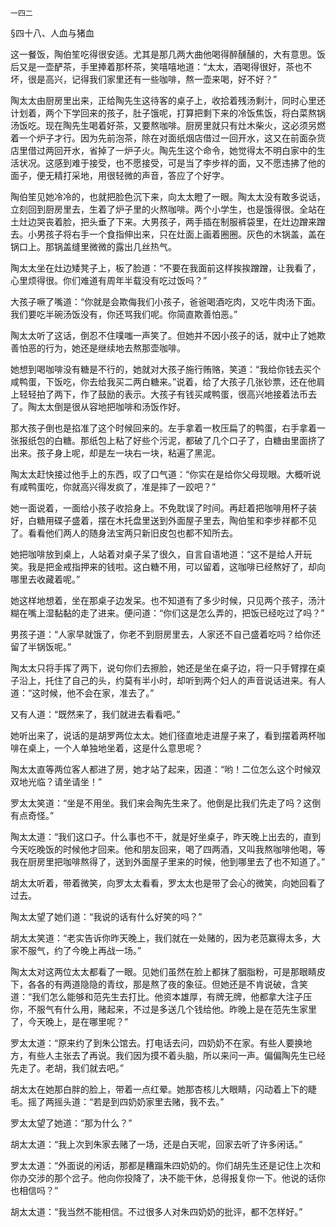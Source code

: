     一四二 

   §四十八、人血与猪血

   这一餐饭，陶伯笙吃得很安适。尤其是那几两大曲他喝得醉醺醺的，大有意思。饭后又是一壶酽茶，手里捧着那杯茶，笑嘻嘻地道：“太太，酒喝得很好，茶也不坏，很是高兴，记得我们家里还有一些咖啡，熬一壶来喝，好不好？”

   陶太太由厨房里出来，正给陶先生这待客的桌子上，收拾着残汤剩汁，同时心里还计划着，两个下学回来的孩子，肚子饿呢，打算把剩下来的冷饭焦饭，将白菜熬锅汤饭吃。现在陶先生喝着好茶，又要熬咖啡。厨房里就只有灶木柴火，这必须另燃着一个炉子才行。因为先前泡茶，除在对面纸烟店借过一回开水，这又在前面杂货店里借过两回开水，省掉了一炉子火。陶先生这个命令，她觉得太不明白家中的生活状况。这感到难于接受，也不愿接受，可是当了李步祥的面，又不愿违拂了他的面子，便无精打采地，用很轻微的声音，答应了个好字。

   陶伯笙见她冷冷的，也就把脸色沉下来，向太太瞪了一眼。陶太太没有敢多说话，立刻回到厨房里去，生着了炉子里的火熬咖啡。两个小学生，也是饿得很。全站在土灶边哭丧着脸，把头垂了下来。大男孩子，两手插在制服裤袋里，在灶边蹭来蹭去。小男孩子将右手一个食指伸出来，只在灶面上画着圈圈。灰色的木锅盖，盖在锅口上。那锅盖缝里微微的露出几丝热气。

   陶太太坐在灶边矮凳子上，板了脸道：“不要在我面前这样挨挨蹭蹭，让我看了，心里烦得很。你们难道有周年半载没有吃过饭吗？”

   大孩子噘了嘴道：“你就是会欺侮我们小孩子，爸爸喝酒吃肉，又吃牛肉汤下面。我们要吃半碗汤饭没有，你还骂我们呢。你简直欺善怕恶。”

   陶太太听了这话，倒忍不住噗嗤一声笑了。但她并不因小孩子的话，就中止了她欺善怕恶的行为，她还是继续地去熬那壶咖啡。

   她想到喝咖啡没有糖是不行的，她就对大孩子施行贿赂，笑道：“我给你钱去买个咸鸭蛋，下饭吃，你去给我买二两白糖来。”说着，给了大孩子几张钞票，还在他肩上轻轻拍了两下，作了鼓励的表示。大孩子有钱买咸鸭蛋，很高兴地接着法币去了。陶太太倒是很从容地把咖啡和汤饭作好。

   那大孩子倒也是掐准了这个时候回来的。左手拿着一枚压扁了的鸭蛋，右手拿着一张报纸包的白糖。那纸包上粘了好些个污泥，都破了几个口子了，白糖由里面挤了出来。孩子身上呢，却是左一块右一块，粘遍了黑泥。

   陶太太赶快接过他手上的东西，叹了口气道：“你实在是给你父母现眼。大概听说有咸鸭蛋吃，你就高兴得发疯了，准是摔了一跤吧？”

   她一面说着，一面给小孩子收拾身上。不免耽误了时间。再赶着把咖啡用杯子装好，白糖用碟子盛着，摆在木托盘里送到外面屋子里去，陶伯笙和李步祥都不见了。看看他们两人的随身法宝两只新旧皮包也都不知所去。

   她把咖啡放到桌上，人站着对桌子呆了很久，自言自语地道：“这不是给人开玩笑。我是把金戒指押来的钱啦。这白糖不用，可以留着，这咖啡已经熬好了，却向哪里去收藏着呢。”

   她这样地想着，坐在那桌子边发呆。也不知道有了多少时候，只见两个孩子，汤汁糊在嘴上湿黏黏的走了进来。便问道：“你们这是怎么弄的，把饭已经吃过了吗？”

   男孩子道：“人家早就饿了，你老不到厨房里去，人家还不自己盛着吃吗？给你还留了半锅饭呢。”

   陶太太只将手挥了两下，说句你们去擦脸，她还是坐在桌子边，将一只手臂撑在桌子沿上，托住了自己的头，约莫有半小时，却听到两个妇人的声音说话进来。有人道：“这时候，他不会在家，准去了。”

   又有人道：“既然来了，我们就进去看看吧。”

   她听出来了，说话的是胡罗两位太太。她们径直地走进屋子来了，看到摆着两杯咖啡在桌上，一个人单独地坐着，这是什么意思呢？

   陶太太直等两位客人都进了房，她才站了起来，因道：“哟！二位怎么这个时候双双地光临？请坐请坐！”

   罗太太笑道：“坐是不用坐。我们来会陶先生来了。他倒是比我们先走了吗？这倒有点奇怪。”

   陶太太道：“我们这口子。什么事也不干，就是好坐桌子，昨天晚上出去的，直到今天吃晚饭的时候他才回来。他和朋友回来，喝了四两酒，又叫我熬咖啡他喝，等我在厨房里把咖啡熬得了，送到外面屋子里来的时候，他到哪里去了也不知道了。”

   胡太太听着，带着微笑，向罗太太看看，罗太太也是带了会心的微笑，向她回看了过去。

   陶太太望了她们道：“我说的话有什么好笑的吗？”

   胡太太笑道：“老实告诉你昨天晚上，我们就在一处赌的，因为老范赢得太多，大家不服气，约了今晚上再战一场。”

   陶太太对这两位太太都看了一眼。见她们虽然在脸上都抹了胭脂粉，可是那眼睛皮下，各各的有两道隐隐的青纹，那是熬了夜的象征。但她还是不肯说破，含笑道：“我们怎么能够和范先生去打比。他资本雄厚，有牌无牌，他都拿大注子压你，不服气有什么用，赌起来，不过是多送几个钱给他。昨晚上是在范先生家里了，今天晚上，是在哪里呢？”

   罗太太道：“原来约了到朱公馆去。打电话去问，四奶奶不在家。有些人要换地方，有些人主张去了再说。我们因为摸不着头脑，所以来问一声。偏偏陶先生已经先走了。老胡，我们就去吧。”

   胡太太在她那白胖的脸上，带着一点红晕。她那杏核儿大眼睛，闪动着上下的睫毛。摇了两摇头道：“若是到四奶奶家里去赌，我不去。”

   罗太太望了她道：“那为什么？”

   胡太太道：“我上次到朱家去赌了一场，还是白天呢，回家去听了许多闲话。”

   罗太太道：“外面说的闲话，那都是糟蹋朱四奶奶的。你们胡先生还是记住上次和你办交涉的那个岔子。他向你投降了，决不能干休，总得报复你一下。他说的话你也相信吗？”

   胡太太道：“我当然不能相信。不过很多人对朱四奶奶的批评，都不怎样好。”

